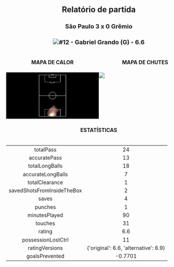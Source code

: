 <h2 style="text-align: center;">Relatório de partida</h3>

<h3 style="text-align: center;">São Paulo 3 x 0 Grêmio</h3>

<h3 style="text-align: center;"><img src="https://api.sofascore.com/api/v1/player/1111770/image">#12 - Gabriel Grando (G) - 6.6</h3>

<div style="text-align: left; display: grid; grid-template-columns: 1fr 1fr;">
  <div>
    <h4 style="text-align: center;">MAPA DE CALOR</h3>
    <img src=../players/heatmaps/11652579_1111770.png>
</div>
  <div>
    <h4 style="text-align: center;">MAPA DE CHUTES</h3>
    <img src=../players/shotmaps/11652579_1111770.png>
  </div>
</div>

<h4 style="text-align: center;">ESTATÍSTICAS</h3>
<div style="text-align: center; display: grid; grid-template-columns: 1fr;">
  <div>
    <table>
        <tr>
            <td>totalPass
            </td>
            <td>24
            </td>
        </tr><tr>
            <td>accuratePass
            </td>
            <td>13
            </td>
        </tr><tr>
            <td>totalLongBalls
            </td>
            <td>18
            </td>
        </tr><tr>
            <td>accurateLongBalls
            </td>
            <td>7
            </td>
        </tr><tr>
            <td>totalClearance
            </td>
            <td>1
            </td>
        </tr><tr>
            <td>savedShotsFromInsideTheBox
            </td>
            <td>2
            </td>
        </tr><tr>
            <td>saves
            </td>
            <td>4
            </td>
        </tr><tr>
            <td>punches
            </td>
            <td>1
            </td>
        </tr><tr>
            <td>minutesPlayed
            </td>
            <td>90
            </td>
        </tr><tr>
            <td>touches
            </td>
            <td>31
            </td>
        </tr><tr>
            <td>rating
            </td>
            <td>6.6
            </td>
        </tr><tr>
            <td>possessionLostCtrl
            </td>
            <td>11
            </td>
        </tr><tr>
            <td>ratingVersions
            </td>
            <td>{'original': 6.6, 'alternative': 6.9}
            </td>
        </tr><tr>
            <td>goalsPrevented
            </td>
            <td>-0.7701
            </td>
        </tr>
        </table>
</div>